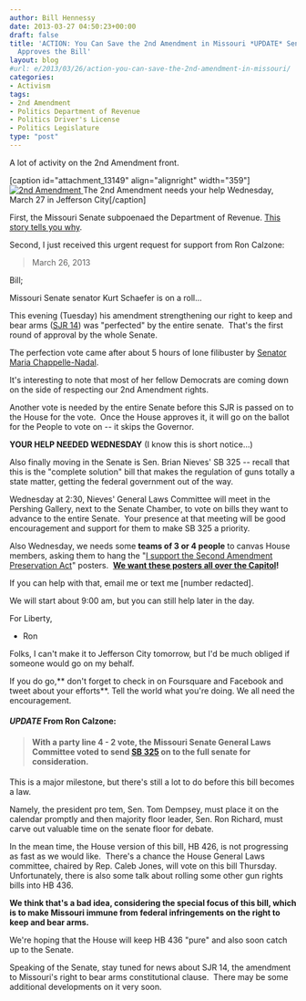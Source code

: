 ```yaml
---
author: Bill Hennessy
date: 2013-03-27 04:50:23+00:00
draft: false
title: 'ACTION: You Can Save the 2nd Amendment in Missouri *UPDATE* Senate Committee
  Approves the Bill'
layout: blog
#url: e/2013/03/26/action-you-can-save-the-2nd-amendment-in-missouri/
categories:
- Activism
tags:
- 2nd Amendment
- Politics Department of Revenue
- Politics Driver's License
- Politics Legislature
type: "post"
---
```


A lot of activity on the 2nd Amendment front.

[caption id="attachment_13149" align="alignright" width="359"][![2nd Amendment](https://hennessysview.com/wp-content/uploads/2013/02/July2012AfterPartyButton.png)
](https://hennessysview.com/wp-content/uploads/2013/02/July2012AfterPartyButton.png) The 2nd Amendment needs your help Wednesday, March 27 in Jefferson City[/caption]

First, the Missouri Senate subpoenaed the Department of Revenue. [This story tells you why](https://hennessysview.com/2013/03/13/breaking-dem-appointed-director-of-missouri-revenue-caught-lying-to-senate/).

Second, I just received this urgent request for support from Ron Calzone:


> March 26, 2013

Bill;

Missouri Senate senator Kurt Schaefer is on a roll...

This evening (Tuesday) his amendment strengthening our right to keep and bear arms ([SJR 14](https://www.senate.mo.gov/13info/bills/sj014.htm)) was "perfected" by the entire senate.  That's the first round of approval by the whole Senate.

The perfection vote came after about 5 hours of lone filibuster by [Senator Maria Chappelle-Nadal](https://www.senate.mo.gov/Chappelle-Nadal).

It's interesting to note that most of her fellow Democrats are coming down on the side of respecting our 2nd Amendment rights.

Another vote is needed by the entire Senate before this SJR is passed on to the House for the vote.  Once the House approves it, it will go on the ballot for the People to vote on -- it skips the Governor.

**YOUR HELP NEEDED WEDNESDAY** (I know this is short notice...)

Also finally moving in the Senate is Sen. Brian Nieves' SB 325 -- recall that this is the "complete solution" bill that makes the regulation of guns totally a state matter, getting the federal government out of the way.

Wednesday at 2:30, Nieves' General Laws Committee will meet in the Pershing Gallery, next to the Senate Chamber, to vote on bills they want to advance to the entire Senate.  Your presence at that meeting will be good encouragement and support for them to make SB 325 a priority.

Also Wednesday, we needs some **teams of 3 or 4 people** to canvas House members, asking them to hang the "[I support the Second Amendment Preservation Act](https://www.mofirst.org/docs/2nd-A-Preservation-Act-sign.pdf)" posters.  **[We want these posters all over the Capitol](https://www.mofirst.org/docs/2nd-A-Preservation-Act-sign.pdf)!**

If you can help with that, email me or text me [number redacted].

We will start about 9:00 am, but you can still help later in the day.

For Liberty,

- Ron


Folks, I can't make it to Jefferson City tomorrow, but I'd be much obliged if someone would go on my behalf.

If you do go,** don't forget to check in on Foursquare and Facebook and tweet about your efforts**. Tell the world what you're doing. We all need the encouragement.


#### *UPDATE* From Ron Calzone:




> 

> 
> #### With a party line 4 - 2 vote, the Missouri Senate General Laws Committee voted to send [**SB 325**](https://www.senate.mo.gov/13info/BTS_Web/Bill.aspx?SessionType=R&BillID=18334868) on to the full senate for consideration.
> 
> 
This is a major milestone, but there's still a lot to do before this bill becomes a law.

Namely, the president pro tem, Sen. Tom Dempsey, must place it on the calendar promptly and then majority floor leader, Sen. Ron Richard, must carve out valuable time on the senate floor for debate.

In the mean time, the House version of this bill, HB 426, is not progressing as fast as we would like.  There's a chance the House General Laws committee, chaired by Rep. Caleb Jones, will vote on this bill Thursday.   Unfortunately, there is also some talk about rolling some other gun rights bills into HB 436.

**We think that's a bad idea, considering the special focus of this bill, which is to make Missouri immune from federal infringements on the right to keep and bear arms.**

We're hoping that the House will keep HB 436 "pure" and also soon catch up to the Senate.

Speaking of the Senate, stay tuned for news about SJR 14, the amendment to Missouri's right to bear arms constitutional clause.  There may be some additional developments on it very soon.


